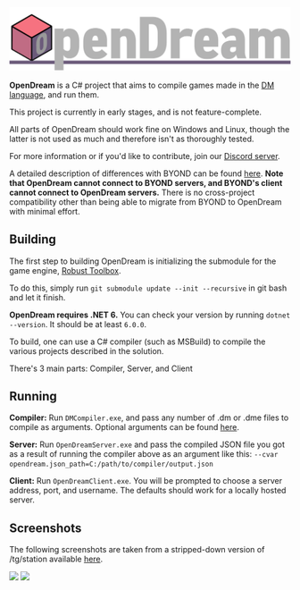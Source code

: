 [![OpenDream](.github/assets/OpenDream.png)](#)

**OpenDream** is a C# project that aims to compile games made in the [DM language], and run them.

This project is currently in early stages, and is not feature-complete.

All parts of OpenDream should work fine on Windows and Linux, though the latter is not used as much and therefore isn't as thoroughly tested.

For more information or if you'd like to contribute, join our [Discord server](https://discord.gg/qreryhZxxs).

A detailed description of differences with BYOND can be found [here](https://github.com/wixoaGit/OpenDream/wiki/Differences-Between-OpenDream-and-BYOND). **Note that OpenDream cannot connect to BYOND servers, and BYOND's client cannot connect to OpenDream servers.** There is no cross-project compatibility other than being able to migrate from BYOND to OpenDream with minimal effort.

## Building

The first step to building OpenDream is initializing the submodule for the game engine, [Robust Toolbox](https://github.com/space-wizards/RobustToolbox). 

To do this, simply run `git submodule update --init --recursive` in git bash and let it finish.

**OpenDream requires .NET 6.** You can check your version by running `dotnet --version`. It should be at least `6.0.0`.

To build, one can use a C# compiler (such as MSBuild) to compile the various projects described in the solution.

There's 3 main parts: Compiler, Server, and Client

## Running

**Compiler:** Run `DMCompiler.exe`, and pass any number of .dm or .dme files to compile as arguments. Optional arguments can be found [here](https://github.com/wixoaGit/OpenDream/wiki/Compiler-Options).

**Server:** Run `OpenDreamServer.exe` and pass the compiled JSON file you got as a result of running the compiler above as an argument like this: `--cvar opendream.json_path=C:/path/to/compiler/output.json`

**Client:** Run `OpenDreamClient.exe`. You will be prompted to choose a server address, port, and username. The defaults should work for a locally hosted server.

## Screenshots
The following screenshots are taken from a stripped-down version of /tg/station available [here](https://github.com/wixoaGit/tgstation).

![](https://github.com/wixoaGit/OpenDream/blob/master/.github/assets/screenshot.png?raw=true)
![](https://github.com/wixoaGit/OpenDream/blob/master/.github/assets/screenshot2.png?raw=true)

[DM Language]: http://secure.byond.com/
